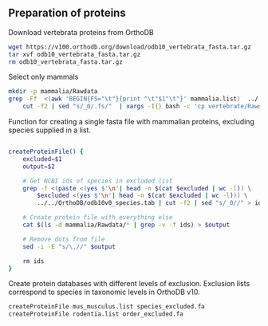 ## Preparation of proteins

Download vertebrata proteins from OrthoDB

```bash
wget https://v100.orthodb.org/download/odb10_vertebrata_fasta.tar.gz
tar xvf odb10_vertebrata_fasta.tar.gz
rm odb10_vertebrata_fasta.tar.gz
```

Select only mammals

```bash
mkdir -p mammalia/Rawdata
grep -Ff  <(awk 'BEGIN{FS="\t"}{print "\t"$1"\t"}' mammalia.list)  ../../OrthoDB/odb10v0_species.tab | \
    cut -f2 | sed "s/_0/.fs/"  | xargs -I{} bash -c 'cp vertebrate/Rawdata/{} mammalia/Rawdata/'
```



Function for creating a single fasta file with mammalian proteins, excluding
species supplied in a list.

```bash

createProteinFile() {
    excluded=$1
    output=$2

    # Get NCBI ids of species in excluded list
    grep -f <(paste <(yes $'\n'| head -n $(cat $excluded | wc -l)) \
        $excluded <(yes $'\n'| head -n $(cat $excluded | wc -l))) \
        ../../OrthoDB/odb10v0_species.tab | cut -f2 | sed "s/_0//" > ids

    # Create protein file with everything else
    cat $(ls -d mammalia/Rawdata/* | grep -v -f ids) > $output

    # Remove dots from file
    sed -i -E "s/\.//" $output

    rm ids
}
```

Create protein databases with different levels of exclusion. Exclusion lists
correspond to species in taxonomic levels in OrthoDB v10.

```bash
createProteinFile mus_musculus.list species_excluded.fa
createProteinFile rodentia.list order_excluded.fa
```
